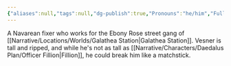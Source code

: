 ```yaml
---
{"aliases":null,"tags":null,"dg-publish":true,"Pronouns":"he/him","Full Name":"Vesner","Role":"Opponent","Species":"Navarean","Gender":"Cis Man","permalink":"/narrative/characters/daedalus-plan/vesner/","dgPassFrontmatter":true}
---
```


A Navarean fixer who works for the Ebony Rose street gang of [[Narrative/Locations/Worlds/Galathea Station\|Galathea Station]]. Vesner is tall and ripped, and while he's not as tall as [[Narrative/Characters/Daedalus Plan/Officer Fillion\|Fillion]], he could break him like a matchstick.